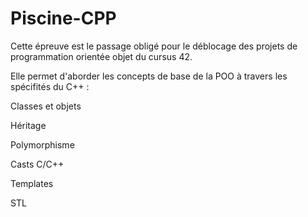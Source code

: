 # Piscine-CPP

Cette épreuve est le passage obligé pour le déblocage des projets de programmation orientée objet du cursus 42.


Elle permet d'aborder les concepts de base de la POO à travers les spécifités du C++ :

Classes et objets

Héritage

Polymorphisme

Casts C/C++

Templates

STL
